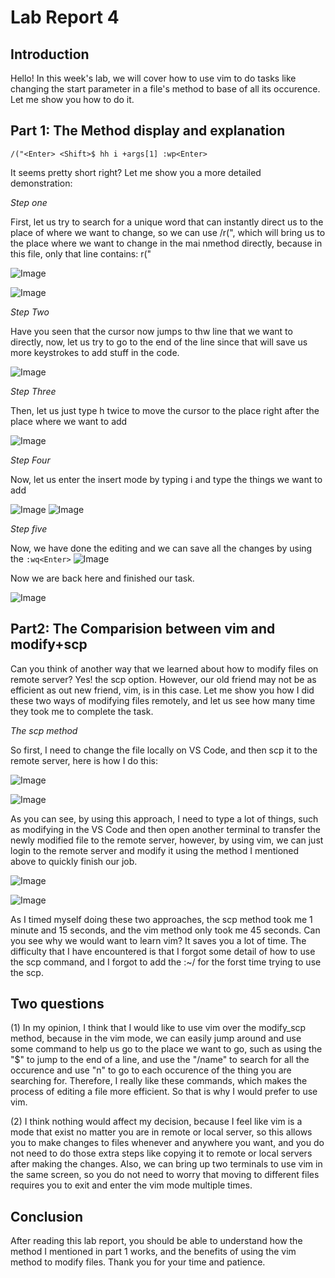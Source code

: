 # Lab Report 4
## Introduction
Hello! In this week's lab, we will cover how to use vim to do tasks like changing the start parameter in a file's method to base of all its occurence. Let me show you how to do it. 

## Part 1: The Method display and explanation

`/("<Enter> <Shift>$ hh i +args[1] :wp<Enter>`

It seems pretty short right? Let me show you a more detailed demonstration:

*Step one*

First, let us try to search for a unique word that can instantly direct us to the place of where we want to change, so we can use /r(", which will bring us to the place where we want to change in the mai nmethod directly, because in this file, only that line contains: r("

![Image](First.png)

![Image](Second.png)

*Step Two*

Have you seen that the cursor now jumps to thw line that we want to directly, now, let us try to go to the end of the line since that will save us more keystrokes to add stuff in the code.

![Image](Third.png)

*Step Three*

Then, let us just type h twice to move the cursor to the place right after the place where we want to add

![Image](fourth.png)

*Step Four*

Now, let us enter the insert mode by typing i and type the things we want to add

![Image](fifth.png)
![Image](sixth.png)

*Step five*

Now, we have done the editing and we can save all the changes by using the `:wq<Enter>`
![Image](seventh.png)

Now we are back here and finished our task.

![Image](eighth.png)

## Part2: The Comparision between vim and modify+scp

Can you think of another way that we learned about how to modify files on remote server? Yes! the scp option. However, our old friend may not be as efficient as out new friend, vim, is in this case. Let me show you how I did these two ways of modifying files remotely, and let us see how many time they took me to complete the task.

*The scp method* 

So first, I need to change the file locally on VS Code, and then scp it to the remote server, here is how I do this: 

![Image](VSCode_change.png)

![Image](scp.png)

As you can see, by using this approach, I need to type a lot of things, such as modifying in the VS Code and then open another terminal to transfer the newly modified file to the remote server, however, by using vim, we can just login to the remote server and modify it using the method I mentioned above to quickly finish our job.

![Image](Remote_login.png)

![Image](remote_vim.png)

As I timed myself doing these two approaches, the scp method took me 1 minute and 15 seconds, and the vim method only took me 45 seconds. Can you see why we would want to learn vim? It saves you a lot of time. The difficulty that I have encountered is that I forgot some detail of how to use the scp command, and I forgot to add the :~/ for the forst time trying to use the scp.


## Two questions
(1) In my opinion, I think that I would like to use vim over the modify_scp method, because in the vim mode, we can easily jump around and use some command to help us go to the place we want to go, such as using the "$" to jump to the end of a line, and use the "/name" to search for all the occurence and use "n" to go to each occurence of the thing you are searching for. Therefore, I really like these commands, which makes the process of editing a file more efficient. So that is why I would prefer to use vim.

(2) I think nothing would affect my decision, because I feel like vim is a mode that exist no matter you are in remote or local server, so this allows you to make changes to files whenever and anywhere you want, and you do not need to do those extra steps like copying it to remote or local servers after making the changes. Also, we can bring up two terminals to use vim in the same screen, so you do not need to worry that moving to different files requires you to exit and enter the vim mode multiple times. 

## Conclusion
After reading this lab report, you should be able to understand how the method I mentioned in part 1 works, and the benefits of using the vim method to modify files. Thank you for your time and patience.
